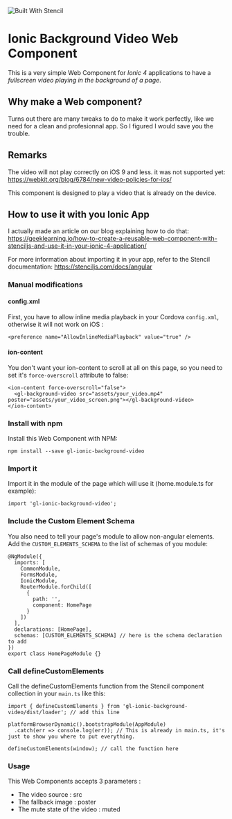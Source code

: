 ![Built With Stencil](https://img.shields.io/badge/-Built%20With%20Stencil-16161d.svg?logo=data%3Aimage%2Fsvg%2Bxml%3Bbase64%2CPD94bWwgdmVyc2lvbj0iMS4wIiBlbmNvZGluZz0idXRmLTgiPz4KPCEtLSBHZW5lcmF0b3I6IEFkb2JlIElsbHVzdHJhdG9yIDE5LjIuMSwgU1ZHIEV4cG9ydCBQbHVnLUluIC4gU1ZHIFZlcnNpb246IDYuMDAgQnVpbGQgMCkgIC0tPgo8c3ZnIHZlcnNpb249IjEuMSIgaWQ9IkxheWVyXzEiIHhtbG5zPSJodHRwOi8vd3d3LnczLm9yZy8yMDAwL3N2ZyIgeG1sbnM6eGxpbms9Imh0dHA6Ly93d3cudzMub3JnLzE5OTkveGxpbmsiIHg9IjBweCIgeT0iMHB4IgoJIHZpZXdCb3g9IjAgMCA1MTIgNTEyIiBzdHlsZT0iZW5hYmxlLWJhY2tncm91bmQ6bmV3IDAgMCA1MTIgNTEyOyIgeG1sOnNwYWNlPSJwcmVzZXJ2ZSI%2BCjxzdHlsZSB0eXBlPSJ0ZXh0L2NzcyI%2BCgkuc3Qwe2ZpbGw6I0ZGRkZGRjt9Cjwvc3R5bGU%2BCjxwYXRoIGNsYXNzPSJzdDAiIGQ9Ik00MjQuNywzNzMuOWMwLDM3LjYtNTUuMSw2OC42LTkyLjcsNjguNkgxODAuNGMtMzcuOSwwLTkyLjctMzAuNy05Mi43LTY4LjZ2LTMuNmgzMzYuOVYzNzMuOXoiLz4KPHBhdGggY2xhc3M9InN0MCIgZD0iTTQyNC43LDI5Mi4xSDE4MC40Yy0zNy42LDAtOTIuNy0zMS05Mi43LTY4LjZ2LTMuNkgzMzJjMzcuNiwwLDkyLjcsMzEsOTIuNyw2OC42VjI5Mi4xeiIvPgo8cGF0aCBjbGFzcz0ic3QwIiBkPSJNNDI0LjcsMTQxLjdIODcuN3YtMy42YzAtMzcuNiw1NC44LTY4LjYsOTIuNy02OC42SDMzMmMzNy45LDAsOTIuNywzMC43LDkyLjcsNjguNlYxNDEuN3oiLz4KPC9zdmc%2BCg%3D%3D&colorA=16161d&style=flat-square)

# Ionic Background Video Web Component

This is a very simple Web Component for *Ionic 4* applications to have a *fullscreen video playing in the background of a page*.

## Why make a Web component?

Turns out there are many tweaks to do to make it work perfectly, like we need for a clean and profesionnal app. So I figured I would save you the trouble.

## Remarks

The video will not play correctly on iOS 9 and less. it was not supported yet: https://webkit.org/blog/6784/new-video-policies-for-ios/

This component is designed to play a video that is already on the device.


## How to use it with you Ionic App

I actually made an article on our blog explaining how to do that: https://geeklearning.io/how-to-create-a-reusable-web-component-with-stenciljs-and-use-it-in-your-ionic-4-application/

For more information about importing it in your app, refer to the Stencil documentation: https://stenciljs.com/docs/angular

### Manual modifications

#### config.xml

First, you have to allow inline media playback in your Cordova `config.xml`, otherwise it will not work on iOS :

```
<preference name="AllowInlineMediaPlayback" value="true" />
```

#### ion-content

You don't want your ion-content to scroll at all on this page, so you need to set it's `force-overscroll` attribute to false:

```
<ion-content force-overscroll="false">
  <gl-background-video src="assets/your_video.mp4" poster="assets/your_video_screen.png"></gl-background-video>
</ion-content>
```

### Install with npm

Install this Web Component with NPM:

```
npm install --save gl-ionic-background-video
```

### Import it

Import it in the module of the page which will use it (home.module.ts for example):
```
import 'gl-ionic-background-video';
```

### Include the Custom Element Schema

You also need to tell your page's module to allow non-angular elements. Add the `CUSTOM_ELEMENTS_SCHEMA` to the list of schemas of you module:

```
@NgModule({
  imports: [
    CommonModule,
    FormsModule,
    IonicModule,
    RouterModule.forChild([
      {
        path: '',
        component: HomePage
      }
    ])
  ],
  declarations: [HomePage],
  schemas: [CUSTOM_ELEMENTS_SCHEMA] // here is the schema declaration to add
})
export class HomePageModule {}
```

### Call defineCustomElements
Call the defineCustomElements function from the Stencil component collection in your `main.ts` like this:
```
import { defineCustomElements } from 'gl-ionic-background-video/dist/loader'; // add this line

platformBrowserDynamic().bootstrapModule(AppModule)
  .catch(err => console.log(err)); // This is already in main.ts, it's just to show you where to put everything.
  
defineCustomElements(window); // call the function here
```

### Usage
This Web Components accepts 3 parameters :
  - The video source : src
  - The fallback image : poster
  - The mute state of the video : muted
